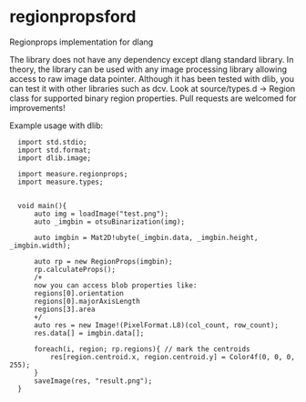 # regionpropsford
Regionprops implementation for dlang

The library does not have any dependency except dlang standard library. In theory, the library can be used with any image processing library allowing access to raw image data pointer. Although it has been tested with dlib, you can test it with other libraries such as dcv. Look at source/types.d -> Region class for supported binary region properties. Pull requests are welcomed for improvements!

Example usage with dlib:
```
  import std.stdio;
  import std.format;
  import dlib.image;

  import measure.regionprops;
  import measure.types;


  void main(){
      auto img = loadImage("test.png");
      auto _imgbin = otsuBinarization(img);

      auto imgbin = Mat2D!ubyte(_imgbin.data, _imgbin.height, _imgbin.width);

      auto rp = new RegionProps(imgbin);
      rp.calculateProps();
      /+
      now you can access blob properties like:
      regions[0].orientation
      regions[0].majorAxisLength
      regions[3].area
      +/
      auto res = new Image!(PixelFormat.L8)(col_count, row_count);
      res.data[] = imgbin.data[];

      foreach(i, region; rp.regions){ // mark the centroids
          res[region.centroid.x, region.centroid.y] = Color4f(0, 0, 0, 255);
      }
      saveImage(res, "result.png");
  }
  ```
